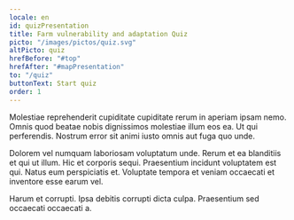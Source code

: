 ```yaml
---
locale: en
id: quizPresentation
title: Farm vulnerability and adaptation Quiz
picto: "/images/pictos/quiz.svg"
altPicto: quiz
hrefBefore: "#top"
hrefAfter: "#mapPresentation"
to: "/quiz"
buttonText: Start quiz
order: 1
---
```


Molestiae reprehenderit cupiditate cupiditate rerum in aperiam ipsam nemo. Omnis
quod beatae nobis dignissimos molestiae illum eos ea. Ut qui perferendis.
Nostrum error sit animi iusto omnis aut fuga quo unde.

Dolorem vel numquam laboriosam voluptatum unde. Rerum et ea blanditiis et qui ut
illum. Hic et corporis sequi. Praesentium incidunt voluptatem est qui. Natus eum
perspiciatis et. Voluptate tempora et veniam occaecati et inventore esse earum
vel.

Harum et corrupti. Ipsa debitis corrupti dicta culpa. Praesentium sed occaecati
occaecati a.
